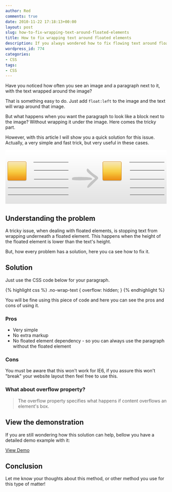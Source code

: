 ```yaml
---
author: Red
comments: true
date: 2010-11-22 17:18:13+00:00
layout: post
slug: how-to-fix-wrapping-text-around-floated-elements
title: How to fix wrapping text around floated elements
description: If you always wondered how to fix flowing text around floated elements, then this article is for you.
wordpress_id: 774
categories:
- CSS
tags:
- CSS
---
```


Have you noticed how often you see an image and a paragraph next to it, with the text wrapped around the image?

That is something easy to do. Just add `float:left` to the image and the text will wrap around that image.

But what happens when you want the paragraph to look like a block next to the image? Without wrapping it under the image. Here comes the tricky part.

However, with this article I will show you a quick solution for this issue. Actually, a very simple and fast trick, but very useful in these cases.

[![Fix wrapping text around floated elements ](/wp-content/uploads/2010/11/remove-wrapping-text.png)](http://www.red-team-design.com/how-to-fix-wrapping-text-around-floated-elements)

<!-- more -->

## Understanding the problem

A tricky issue, when dealing with floated elements, is stopping text from wrapping underneath a floated element. This happens when the height of the floated element is lower than the text's height.

But, how every problem has a solution, here you ca see how to fix it.

## Solution

Just use the CSS code below for your paragraph.

{% highlight css %}
.no-wrap-text {
	overflow: hidden;
}
{% endhighlight %}

You will be fine using this piece of code and here you can see the pros and cons of using it.

### Pros
	
  * Very simple	
  * No extra markup	
  * No floated element dependency - so you can always use the paragraph without the floated element

### Cons

You must be aware that this won't work for IE6, if you assure this won't "break" your website layout then feel free to use this.

### What about overflow property?

> The overflow property specifies what happens if content overflows an element's box.

## View the demonstration

If you are still wondering how this solution can help, bellow you have a detailed demo example with it:

[View Demo](/wp-content/uploads/2010/11/fix-wrapping-text.html)

## Conclusion

Let me know your thoughts about this method, or other method you use for this type of matter!